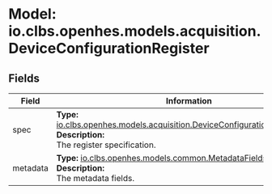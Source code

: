 # Model: io.clbs.openhes.models.acquisition.DeviceConfigurationRegister

## Fields

| Field | Information |
| --- | --- |
| spec | <b>Type:</b> [io.clbs.openhes.models.acquisition.DeviceConfigurationRegisterSpec](model-io-clbs-openhes-models-acquisition-deviceconfigurationregisterspec.md)<br><b>Description:</b><br>The register specification. |
| metadata | <b>Type:</b> [io.clbs.openhes.models.common.MetadataFields](model-io-clbs-openhes-models-common-metadatafields.md)<br><b>Description:</b><br>The metadata fields. |

